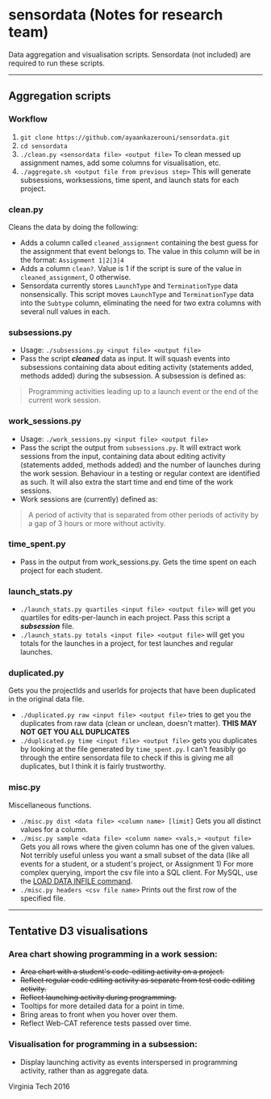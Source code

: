 # sensordata (Notes for research team)

Data aggregation and visualisation scripts. Sensordata (not included) are required to run these scripts.

---

## Aggregation scripts

### Workflow
1. `git clone https://github.com/ayaankazerouni/sensordata.git`
2. `cd sensordata`
3. `./clean.py <sensordata file> <output file>` To clean messed up assignment names, add some columns for visualisation, etc.
4. `./aggregate.sh <output file from previous step>` This will generate subsessions, worksessions, time spent, and launch stats for each project.

### clean.py
Cleans the data by doing the following:
* Adds a column called `cleaned_assignment` containing the best guess for the assignment that event
  belongs to. The value in this column will be in the format: `Assignment 1|2|3|4`
* Adds a column `clean?`. Value is 1 if the script is sure of the value in `cleaned_assignment`,
  0 otherwise.
* Sensordata currently stores `LaunchType` and `TerminationType` data nonsensically. This script
  moves `LaunchType` and `TerminationType` data into the `Subtype` column, eliminating the
  need for two extra columns with several null values in each.

### subsessions.py
* Usage: `./subsessions.py <input file> <output file>`
* Pass the script **_cleaned_** data as input. It will squash events into subsessions containing data
  about editing activity (statements added, methods added) during the subsession. A subsession is
  defined as:
> Programming activities leading up to a launch event or the end of the current work session.

### work_sessions.py
* Usage: `./work_sessions.py <input file> <output file>`
* Pass the script the output from `subsessions.py`. It will extract work sessions from the input,
  containing data about editing activity (statements added, methods added) and the number of launches
  during the work session. Behaviour in a testing or regular context are identified as such. It will
  also extra the start time and end time of the work sessions.
* Work sessions are (currently) defined as:
> A period of activity that is separated from other periods of activity by a gap of 3 hours or more
without activity.

### time_spent.py
* Pass in the output from work_sessions.py. Gets the time spent on each project for each student.

### launch_stats.py
* `./launch_stats.py quartiles <input file> <output file>` will get you quartiles for
  edits-per-launch in each project. Pass this script a **_subsession_** file.
* `./launch_stats.py totals <input file> <output file>` will get you totals for the launches in a
  project, for test launches and regular launches.

### duplicated.py
Gets you the projectIds and userIds for projects that have been duplicated in the original data file.
* `./duplicated.py raw <input file> <output file>` tries to get you the duplicates from raw data
  (clean or unclean, doesn't matter). **THIS MAY NOT GET YOU ALL DUPLICATES**
* `./duplicated.py time <input file> <output file>` gets you duplicates by looking at the file
  generated by `time_spent.py`. I can't feasibly go through the entire sensordata file to check if
  this is giving me all duplicates, but I think it is fairly trustworthy.

### misc.py
Miscellaneous functions.
* `./misc.py dist <data file> <column name> [limit]` Gets you all distinct values for a column.
* `./misc.py sample <data file> <column name> <vals,> <output file>` Gets you all rows where the given
  column has one of the given values. Not terribly useful unless you want a small subset of the data
  (like all events for a student, or a student's project, or Assignment 1) For more complex querying,
  import the csv file into a SQL client. For MySQL, use the [LOAD DATA INFILE
  command](http://dev.mysql.com/doc/refman/5.7/en/load-data.html).
* `./misc.py headers <csv file name>` Prints out the first row of the specified file.

---

## Tentative D3 visualisations

### Area chart showing programming in a work session:
* ~~Area chart with a student's code-editing activity on a project.~~
* ~~Reflect regular code editing activity as separate from test code editing activity.~~
* ~~Reflect launching activity during programming.~~
* Tooltips for more detailed data for a point in time.
* Bring areas to front when you hover over them.
* Reflect Web-CAT reference tests passed over time.

### Visualisation for programming in a subsession:
* Display launching activity as events interspersed in programming activity, rather than as aggregate
data.

Virginia Tech 2016
